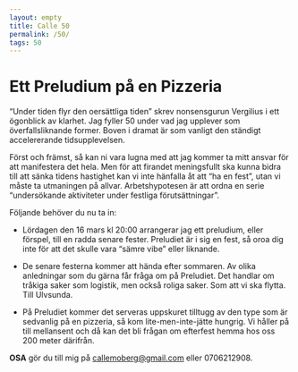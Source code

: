 ```yaml
---
layout: empty
title: Calle 50
permalink: /50/
tags: 50
---
```


# Ett Preludium på en Pizzeria

“Under tiden flyr den oersättliga tiden” skrev nonsensgurun Vergilius i ett ögonblick av klarhet. Jag fyller 50 under vad jag upplever som överfallsliknande former. Boven i dramat är som vanligt den ständigt accelererande tidsupplevelsen.

Först och främst, så kan ni vara lugna med att jag kommer ta mitt ansvar för att manifestera det hela.
Men för att firandet meningsfullt ska kunna bidra till att sänka tidens hastighet kan vi inte hänfalla åt att “ha en fest”, utan vi måste ta utmaningen på allvar. Arbetshypotesen är att ordna en serie “undersökande aktiviteter under festliga förutsättningar”.

Följande behöver du nu ta in:

- Lördagen den 16 mars kl 20:00 arrangerar jag ett preludium, eller förspel, till en radda senare fester. Preludiet är i sig en fest, så oroa dig inte för att det skulle vara “sämre vibe” eller liknande.

- De senare festerna kommer att hända efter sommaren. Av olika anledningar som du gärna får fråga om på Preludiet. Det handlar om tråkiga saker som logistik, men också roliga saker. Som att vi ska flytta. Till Ulvsunda.

- På Preludiet kommer det serveras uppskuret tilltugg av den type som är sedvanlig på en pizzeria, så kom lite-men-inte-jätte hungrig. Vi håller på till mellansent och då kan det bli frågan om efterfest hemma hos oss 200 meter därifrån.

**OSA** gör du till mig på callemoberg@gmail.com eller 0706212908.